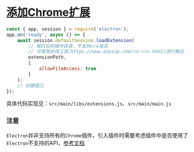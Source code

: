 # [添加Chrome扩展](https://www.electronjs.org/docs/latest/api/session#sesloadextensionpath-options)  

```javascript
const { app, session } = require('electron');
app.on('ready', async () => {
    await session.defaultSession.loadExtension(
        // 解压后的插件目录，不支持crx格式
        // 可使用在线工具(https://www.ezyzip.com/cn-crx.html)进行解压
        extensionPath, 
        {
            allowFileAccess: true
        }
    );
    // 创建窗口
});
```

具体代码实现见：`src/main/libs/extensions.js`、`src/main/main.js`

### 注意

`Electron`并非支持所有的`Chrome`插件，引入插件时需要考虑插件中是否使用了`Electron`不支持的API，[参考文档](https://www.electronjs.org/docs/latest/api/extensions#supported-extensions-apis)
